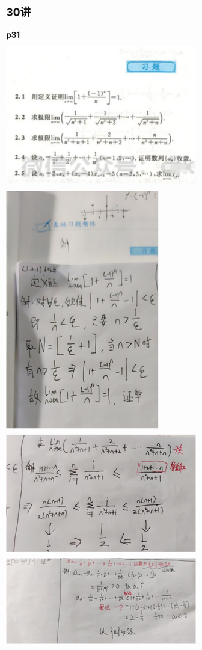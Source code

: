 # 30讲

## p31

![1657515519132](static/my/img/blog/1657515519132.png)

![1657515550513](static/my/img/blog/1657515550513.png)

![1657515559568](static/my/img/blog/1657515559568.png)

![1657515569613](static/my/img/blog/1657515569613.png)
